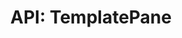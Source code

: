 ---
comment: "/**\n * The Template navbar pane\n * \n * @memberof HashBrown.Client.Views.Navigation\n */"
meta:
    range:
        - 255
        - 8163
    filename: TemplatePane.js
    lineno: 13
    columnno: 0
    path: /home/mrzapp/Development/Web/hashbrown-cms/src/Client/Views/Navigation
    code:
        id: astnode100036138
        name: TemplatePane
        type: ClassDeclaration
        paramnames: []
classdesc: 'The Template navbar pane'
memberof: HashBrown.Client.Views.Navigation
name: TemplatePane
longname: HashBrown.Client.Views.Navigation.TemplatePane
kind: class
scope: static
methods:
    -
        comment: "/**\n     * Event: Click add Template\n     */"
        meta:
            range:
                - 348
                - 2656
            filename: TemplatePane.js
            lineno: 17
            columnno: 4
            path: /home/mrzapp/Development/Web/hashbrown-cms/src/Client/Views/Navigation
            code:
                id: astnode100036142
                name: TemplatePane.onClickAddTemplate
                type: MethodDefinition
                paramnames: []
            vars:
                "": null
        description: 'Event: Click add Template'
        name: onClickAddTemplate
        longname: HashBrown.Client.Views.Navigation.TemplatePane.onClickAddTemplate
        kind: function
        memberof: HashBrown.Client.Views.Navigation.TemplatePane
        scope: static
        params: []
    -
        comment: "/**\n     * Event: On click remove Template\n     */"
        meta:
            range:
                - 2725
                - 4050
            filename: TemplatePane.js
            lineno: 79
            columnno: 4
            path: /home/mrzapp/Development/Web/hashbrown-cms/src/Client/Views/Navigation
            code:
                id: astnode100036390
                name: TemplatePane.onClickRemoveTemplate
                type: MethodDefinition
                paramnames: []
            vars:
                "": null
        description: 'Event: On click remove Template'
        name: onClickRemoveTemplate
        longname: HashBrown.Client.Views.Navigation.TemplatePane.onClickRemoveTemplate
        kind: function
        memberof: HashBrown.Client.Views.Navigation.TemplatePane
        scope: static
        params: []
    -
        comment: "/**\n     * Event: On click rename Template\n     */"
        meta:
            range:
                - 4111
                - 6176
            filename: TemplatePane.js
            lineno: 118
            columnno: 4
            path: /home/mrzapp/Development/Web/hashbrown-cms/src/Client/Views/Navigation
            code:
                id: astnode100036567
                name: TemplatePane.onClickRenameTemplate
                type: MethodDefinition
                paramnames: []
            vars:
                "": null
        description: 'Event: On click rename Template'
        name: onClickRenameTemplate
        longname: HashBrown.Client.Views.Navigation.TemplatePane.onClickRenameTemplate
        kind: function
        memberof: HashBrown.Client.Views.Navigation.TemplatePane
        scope: static
        params: []
    -
        comment: "/**\n     * Init\n     */"
        meta:
            range:
                - 6210
                - 8161
            filename: TemplatePane.js
            lineno: 174
            columnno: 4
            path: /home/mrzapp/Development/Web/hashbrown-cms/src/Client/Views/Navigation
            code:
                id: astnode100036814
                name: TemplatePane.init
                type: MethodDefinition
                paramnames: []
            vars:
                "": null
        description: Init
        name: init
        longname: HashBrown.Client.Views.Navigation.TemplatePane.init
        kind: function
        memberof: HashBrown.Client.Views.Navigation.TemplatePane
        scope: static
        params: []
shortname: TemplatePane
layout: docPage
permalink: /docs/hashbrown/client/views/navigation/templatepane/
title: 'API: TemplatePane'
description: 'The Template navbar pane'

---